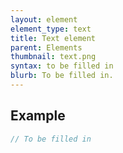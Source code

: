 ```yaml
---
layout: element
element_type: text
title: Text element
parent: Elements
thumbnail: text.png
syntax: to be filled in
blurb: To be filled in.
---
```


## Example
```javascript
// To be filled in
```



